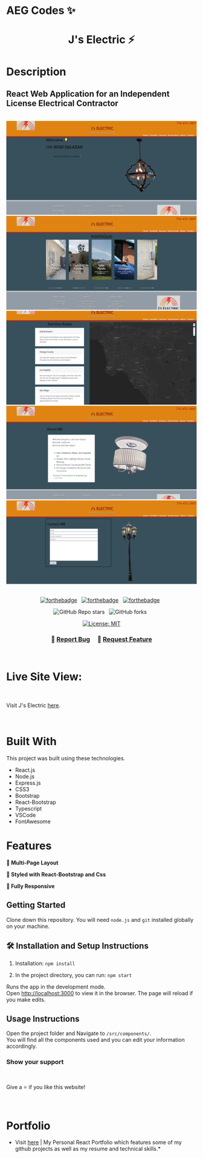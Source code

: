 #

# AEG Codes ✨

<h1  align="center"> J's Electric ⚡

# Description
## React Web Application for an Independent License Electrical Contractor
<br />
<div align="center">
  <img alt="Demo" src="./src/Assets/Images/readme-img1.png" />
</div>
<div align="center">
  <img alt="Demo" src="./src/Assets/Images/readme-img2.png" />
</div>
<div align="center">
  <img alt="Demo" src="./src/Assets/Images/readme-img3.png" />
</div>
<div align="center">
  <img alt="Demo" src="./src/Assets/Images/readme-img4.png" />
</div>
<div align="center">
  <img alt="Demo" src="./src/Assets/Images/readme-img5.png" />
</div>


<br />

<center>

[![forthebadge](https://forthebadge.com/images/badges/made-with-javascript.svg)](https://forthebadge.com) &nbsp;
[![forthebadge](https://forthebadge.com/images/badges/powered-by-electricity.svg)](https://forthebadge.com) &nbsp;
[![forthebadge](https://forthebadge.com/images/badges/built-with-love.svg)](https://forthebadge.com) &nbsp;

![GitHub Repo stars](https://img.shields.io/github/stars/CdmMandalorian/Armando-E-Galindo-ReactPortfolio?color=red&logo=github&style=for-the-badge) &nbsp;
![GitHub forks](https://img.shields.io/github/forks/CdmMandalorian/Armando-E-Galindo-ReactPortfolio?color=red&logo=github&style=for-the-badge) &nbsp;


[![License: MIT](https://img.shields.io/badge/License-MIT-yellow.svg)](https://opensource.org/licenses/MIT)

</center>

<h3 align="center">
    🔹
    <a href="https://github.com/CdmMandalorian/Armando-E-Galindo-ReactPortfolio/issues">Report Bug</a> &nbsp; &nbsp;
    🔹
    <a href="https://github.com/CdmMandalorian/Armando-E-Galindo-ReactPortfolio/issues">Request Feature</a>
</h3>

<br />

# Live Site View:

<br />

Visit J's Electric [here](https://cdmmandalorian.github.io/JsElectric/ "Link to J's Electric").
       
<br />

# Built With

This project was built using these technologies.

- React.js
- Node.js
- Express.js
- CSS3
- Bootstrap
- React-Bootstrap
- Typescript
- VSCode
- FontAwesome

# Features

**📖 Multi-Page Layout**

**🎨 Styled with React-Bootstrap and Css**

**📱 Fully Responsive**

## Getting Started

Clone down this repository. You will need `node.js` and `git` installed globally on your machine.

## 🛠 Installation and Setup Instructions

1. Installation: `npm install`

2. In the project directory, you can run: `npm start`

Runs the app in the development mode.\
Open [http://localhost:3000](http://localhost:3000) to view it in the browser.
The page will reload if you make edits.

## Usage Instructions

Open the project folder and Navigate to `/src/components/`. <br/>
You will find all the components used and you can edit your information accordingly.
<br />

### Show your support

<br />

Give a ⭐ if you like this website!

<br />

# Portfolio

* Visit [here](https://cdmmandalorian.github.io/Armando-E-Galindo-ReactPortfolio/ "Link to my Portfolio") | My Personal React Portfolio which features some of my github projects as well as my resume and technical skills.*